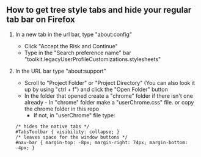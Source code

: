 ## How to get tree style tabs and hide your regular tab bar on Firefox

1.  In a new tab in the url bar, type "about:config"
    - Click "Accept the Risk and Continue"
    - Type in the "Search preference name" bar "toolkit.legacyUserProfileCustomizations.stylesheets"
2.  In the URL bar type "about:support"

    - Scroll to "Project Folder" or "Project Directory" (You can also look it up by using "ctrl + f") and click the "Open Folder" button
    - In the folder that opened create a "chrome" folder if there isn't one already - In "chrome" folder make a "userChrome.css" file. or copy the chrome folder in this repo
      - If not, in "userChrome" file type:

    ```
    /* hides the native tabs */
    #TabsToolbar { visibility: collapse; }
    /* leaves space for the window buttons */
    #nav-bar { margin-top: -8px; margin-right: 74px; margin-bottom: -4px; }
    ```
